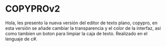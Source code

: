 # COPYPROv2
Hola, les presento la nueva versión del editor de texto plano, copypro, en esta versión se añade cambiar la transparencia y el color de
la interfaz, asi como tambien un boton para limpiar la caja de texto.
Realizado en el lenguaje de c#.
